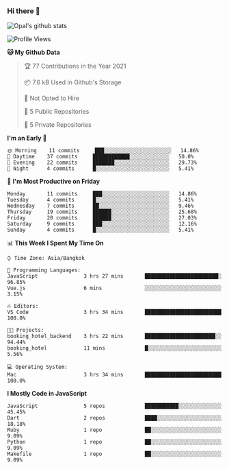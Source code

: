 ### Hi there 👋

![Opal's github stats](https://github-readme-stats.vercel.app/api?username=coolkidneversleep&count_private=true&show_icons=true&theme=radical)


<!--START_SECTION:waka-->
![Profile Views](http://img.shields.io/badge/Profile%20Views-1-blue)

**🐱 My Github Data** 

> 🏆 77 Contributions in the Year 2021
 > 
> 📦 7.6 kB Used in Github's Storage 
 > 
> 🚫 Not Opted to Hire
 > 
> 📜 5 Public Repositories 
 > 
> 🔑 5 Private Repositories  
 > 
**I'm an Early 🐤** 

```text
🌞 Morning    11 commits     ███░░░░░░░░░░░░░░░░░░░░░░   14.86% 
🌆 Daytime    37 commits     ████████████░░░░░░░░░░░░░   50.0% 
🌃 Evening    22 commits     ███████░░░░░░░░░░░░░░░░░░   29.73% 
🌙 Night      4 commits      █░░░░░░░░░░░░░░░░░░░░░░░░   5.41%

```
📅 **I'm Most Productive on Friday** 

```text
Monday       11 commits     ███░░░░░░░░░░░░░░░░░░░░░░   14.86% 
Tuesday      4 commits      █░░░░░░░░░░░░░░░░░░░░░░░░   5.41% 
Wednesday    7 commits      ██░░░░░░░░░░░░░░░░░░░░░░░   9.46% 
Thursday     19 commits     ██████░░░░░░░░░░░░░░░░░░░   25.68% 
Friday       20 commits     ██████░░░░░░░░░░░░░░░░░░░   27.03% 
Saturday     9 commits      ███░░░░░░░░░░░░░░░░░░░░░░   12.16% 
Sunday       4 commits      █░░░░░░░░░░░░░░░░░░░░░░░░   5.41%

```


📊 **This Week I Spent My Time On** 

```text
⌚︎ Time Zone: Asia/Bangkok

💬 Programming Languages: 
JavaScript               3 hrs 27 mins       ████████████████████████░   96.85% 
Vue.js                   6 mins              ░░░░░░░░░░░░░░░░░░░░░░░░░   3.15%

🔥 Editors: 
VS Code                  3 hrs 34 mins       █████████████████████████   100.0%

🐱‍💻 Projects: 
booking_hotel_backend    3 hrs 22 mins       ███████████████████████░░   94.44% 
booking_hotel            11 mins             █░░░░░░░░░░░░░░░░░░░░░░░░   5.56%

💻 Operating System: 
Mac                      3 hrs 34 mins       █████████████████████████   100.0%

```

**I Mostly Code in JavaScript** 

```text
JavaScript               5 repos             ███████████░░░░░░░░░░░░░░   45.45% 
Dart                     2 repos             ████░░░░░░░░░░░░░░░░░░░░░   18.18% 
Ruby                     1 repo              ██░░░░░░░░░░░░░░░░░░░░░░░   9.09% 
Python                   1 repo              ██░░░░░░░░░░░░░░░░░░░░░░░   9.09% 
Makefile                 1 repo              ██░░░░░░░░░░░░░░░░░░░░░░░   9.09%

```



<!--END_SECTION:waka-->
